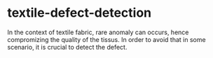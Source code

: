 # textile-defect-detection
In the context of textile fabric, rare anomaly can occurs, hence compromizing the quality of the tissus. In order to avoid that in some scenario, it is crucial to detect the defect.
